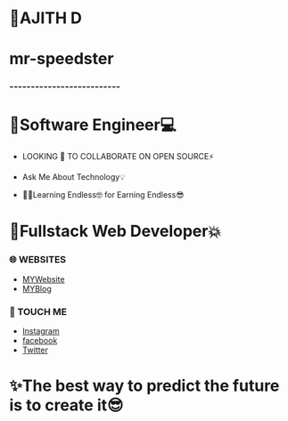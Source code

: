 
# 
#      🌟AJITH D        
#      mr-speedster       
###   --------------------------
#  🌈Software Engineer💻

- LOOKING 🔭 TO COLLABORATE ON OPEN SOURCE⚡️

-  Ask Me About Technology💡

- 🧑‍💻Learning Endless🤓 for Earning Endless😎

# 🌈Fullstack Web Developer💥


### 🌐 WEBSITES
* [MYWebsite](http://ajith.lovestoblog.com/)
* [MYBlog](http://ajithditto.blogspot.com/)
  
### 📳 TOUCH ME
* [Instagram](https://www.instagram.com/mr_s_p_e_e_d_s_t_e_r/)
* [facebook](https://www.facebook.com/profile.php?id=100037743652992/)
* [Twitter](https://twitter.com/AjithD47448694/)


# ✨The best way to predict the future is to create it😎
